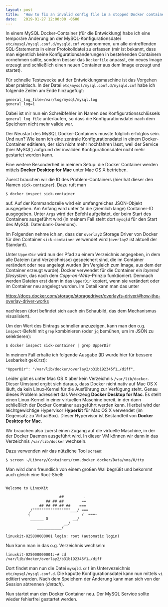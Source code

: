 ```yaml
---
layout: post
title:  "How to fix an invalid config file in a stopped Docker container (on Mac OS X)"
date:   2019-01-27 12:00:00 -0600
---
```


In einem MySQL Docker-Container (für die Entwicklung) habe ich eine temporäre Änderung an der 
MySQL-Konfigurationsdatei `etc/mysql/mysql.conf.d/mysqld.cnf` vorgenommen, um alle eintreffenden 
SQL-Statements in einer Protokolldatei zu erfassen (mir ist bekannt, dass man eigentlich
keine Konfigurationsänderungen in bestehenden Containern vornehmen sollte, sondern besser das
`Dockerfile` anpasst, ein neues Image erzeugt und schließlich einen neuen Container aus
dem Image erzeugt und startet).

Für schnelle Testzwecke auf der Entwicklungsmaschine ist das Vorgehen aber praktisch.
In der Datei `etc/mysql/mysql.conf.d/mysqld.cnf` habe ich folgende Zeilen am Ende hinzugefügt:

```
general_log_file=/var/log/mysql/mysql.log
general_log=1
```

Dabei ist mir nun ein Schreibfehler im Namen des Konfigurationsschlüssels `general_log_file` 
unterlaufen, so dass die Konfigurationsdatei nach dem Speichern nicht mehr valide war.

Der Neustart des MySQL Docker-Containers musste folglich erfolglos sein. Und nun? Wie kann
ich eine zentrale Konfigurationsdatei in einem Docker-Container editieren, der sich nicht
mehr hochfahren lässt, weil der Service (hier MySQL) aufgrund der invaliden Konfigurationsdatei
nicht mehr gestartet werden kann.

Eine weitere Besonderheit in meinem Setup: die Docker Container werden mittels **Docker Desktop for Mac**
unter Mac OS X betrieben.

Zuerst brauchen wir die ID des Problem-Containers (hier hat dieser den Namen `sick-container`). Dazu ruft man
```
$ docker inspect sick-container
```
auf. Auf der Kommandozeile wird ein umfangreiches JSON-Objekt ausgegeben. Am Anfang wird unter `Id` die
(ziemlich lange) Container-ID ausgegeben. Unter `Args` wird der Befehl aufgelistet, der beim Start des
Containers ausgeführt wird (in meinem Fall steht dort `mysqld` für den Start des MySQL Datenbank-Daemons).

Im Folgenden nehme ich an, dass der `overlay2` Storage Driver von Docker für den Container `sick-container`
verwendet wird (`overlay2` ist aktuell der Standard).

Unter `UpperDir` wird nun der Pfad zu einem Verzeichnis angegeben, in dem alle Dateien (und Verzeichnisse)
gespeichert sind, die im Container verändert oder neu angelegt wurden (im Vergleich zum Image, aus dem der
Container erzeugt wurde). Docker verwendet für die Container ein *layered filesystem*, das nach dem
*Copy-on-Write*-Prinzip funktioniert. Demnach werden Dateien erst dann in das `UpperDir` kopiert, wenn sie
verändert oder im Container neu angelegt wurden. Im Detail kann man das unter

https://docs.docker.com/storage/storagedriver/overlayfs-driver/#how-the-overlay-driver-works

nachlesen (dort befindet sich auch ein Schaubild, das dem Mechanismus visualisiert).

Um den Wert des Eintrags schneller anzuzeigen, kann man den o.g. `inspect`-Befehl mit `grep` kombinieren
(oder `jq` bemühen, um im JSON zu selektieren):
```
$ docker inspect sick-container | grep UpperDir
```
In meinem Fall erhalte ich folgende Ausgabe (ID wurde hier für bessere Lesbarkeit gekürzt):
```
"UpperDir": "/var/lib/docker/overlay2/b31b192345f1…/diff",
```

Leider gibt es unter Mac OS X aber kein Verzeichnis `/var/lib/docker`. Dieser Umstand ergibt sich
daraus, dass Docker nicht nativ auf Mac OS X läuft, da kein Linux-Kernel für die Ausführung zur
Verfügung steht. Genau dieses Problem adressiert das Werkzeug **Docker Desktop for Mac**. Es stellt
einen Linux-Kernel in einer virtuellen Maschine bereit, in der dann schließlich der Docker Container
ausgeführt werden kann. Hierbei wird der leichtgewichtige Hypervisor **Hyperkit** für Mac OS X
verwendet (im Gegensatz zu VirtualBox). Dieser Hypervisor ist Bestandteil von **Docker Desktop for Mac**.

Wir brauchen also zuerst einen Zugang auf die virtuelle Maschine, in der der Docker Daemon ausgeführt wird.
In dieser VM können wir dann in das Verzeichnis `/var/lib/docker` wechseln.

Dazu verwenden wir das nützliche Tool `screen`:
```
$ screen ~/Library/Containers/com.docker.docker/Data/vms/0/tty
```

Man wird dann freundlich von einem großen Wal begrüßt und bekommt auch gleich eine Root-Shell:
```

Welcome to LinuxKit

                        ##         .
                  ## ## ##        ==
               ## ## ## ## ##    ===
           /"""""""""""""""""___/ ===
          {                       /  ===-
           ______ O           __/
                          __/
              ___________/

linuxkit-025000000001 login: root (automatic login)
```

Nun kann man in das o.g. Verzeichnis wechseln:
```
linuxkit-025000000001:~# cd /var/lib/docker/overlay2/b31b192345f1…/diff
```

Dort findet man nun die Datei `mysqld.cnf` im Untervezeichnis `etc/mysql/mysql.conf.d`.
Die kaputte Konfigurationsdatei kann nun mittels `vi` editiert werden. Nach dem 
Speichern der Änderung kann man sich von der Session abtrennen (*detach*).

Nun startet man den Docker Container neu. Der MySQL Service sollte wieder fehlerfrei
gestartet werden.
